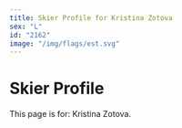 ```yaml
---
title: Skier Profile for Kristina Zotova
sex: "L"
id: "2162"
image: "/img/flags/est.svg" 
---
```


# Skier Profile

This page is for: Kristina Zotova.
    